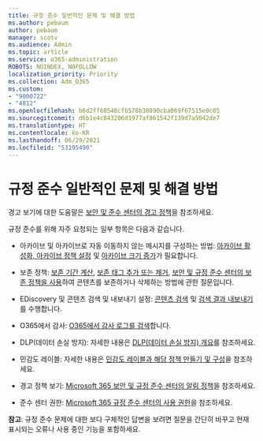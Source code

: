 ```yaml
---
title: 규정 준수 일반적인 문제 및 해결 방법
ms.author: pebaum
author: pebaum
manager: scotv
ms.audience: Admin
ms.topic: article
ms.service: o365-administration
ROBOTS: NOINDEX, NOFOLLOW
localization_priority: Priority
ms.collection: Adm_O365
ms.custom:
- "9000722"
- "4812"
ms.openlocfilehash: b6d2ff60548cfb578b30890cba069f67515e9c05
ms.sourcegitcommit: d6b1e4c843206d1977af861542f139d7a5042de7
ms.translationtype: HT
ms.contentlocale: ko-KR
ms.lasthandoff: 06/29/2021
ms.locfileid: "53195490"
---
```

# <a name="compliance-common-issues-and-resolutions"></a>규정 준수 일반적인 문제 및 해결 방법

경고 보기에 대한 도움말은 [보안 및 준수 센터의 경고 정책](/microsoft-365/compliance/alert-policies)을 참조하세요.

규정 준수를 위해 자주 요청되는 일부 항목은 다음과 같습니다.

- 아카이브 및 아카이브로 자동 이동하지 않는 메시지를 구성하는 방법: [아카이브 활성화, 아카이브 정책 설정](/microsoft-365/compliance/set-up-an-archive-and-deletion-policy-for-mailboxes) 및 [아카이브 크기 증가](/microsoft-365/compliance/enable-unlimited-archiving)가 필요합니다.

- 보존 정책: [보존 기간 계산](/exchange/security-and-compliance/messaging-records-management/retention-age), [보존 태그 추가 또는 제거](/exchange/security-and-compliance/messaging-records-management/add-or-remove-retention-tags), [보안 및 규정 준수 센터의 보존 정책을 사용](/exchange/security-and-compliance/messaging-records-management/create-a-retention-policy)하여 콘텐츠를 보존하거나 삭제하는 방법에 관한 질문입니다.

- EDiscovery 및 콘텐츠 검색 및 내보내기 설정: [콘텐츠 검색](/microsoft-365/compliance/content-search) 및 [검색 결과 내보내기](/microsoft-365/compliance/export-search-results)를 수행합니다.

- O365에서 감사: [O365에서 감사 로그를 검색](/microsoft-365/compliance/search-the-audit-log-in-security-and-compliance)합니다.

- DLP(데이터 손실 방지): 자세한 내용은 [DLP(데이터 손실 방지) 개요](/microsoft-365/compliance/data-loss-prevention-policies)를 참조하세요.
 
- 민감도 레이블: 자세한 내용은 [민감도 레이블과 해당 정책 만들기 및 구성](/microsoft-365/compliance/create-sensitivity-labels)을 참조하세요.

- 경고 정책 보기: [Microsoft 365 보안 및 규정 준수 센터의 알림 정책](/microsoft-365/compliance/alert-policies)을 참조하세요.

- 준수 센터 권한: [Microsoft 365 규정 준수 센터의 사용 권한](/microsoft-365/compliance/microsoft-365-compliance-center-permissions)을 참조하세요.

**참고**: 규정 준수 문제에 대한 보다 구체적인 답변을 보려면 질문을 간단히 바꾸고 현재 표시되는 오류나 사용 중인 기능을 포함하세요.
